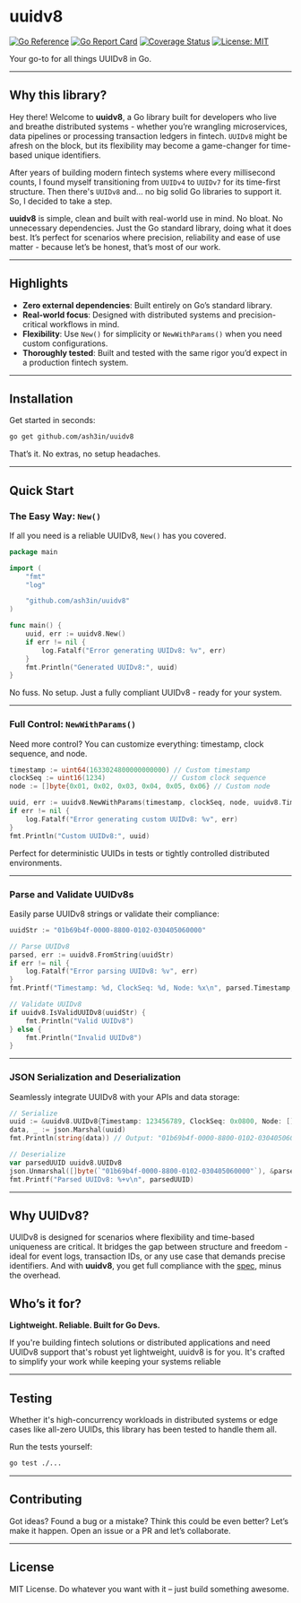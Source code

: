# uuidv8
[![Go Reference](https://pkg.go.dev/badge/github.com/ash3in/uuidv8.svg)](https://pkg.go.dev/github.com/ash3in/uuidv8)
[![Go Report Card](https://goreportcard.com/badge/github.com/ash3in/uuidv8)](https://goreportcard.com/report/github.com/ash3in/uuidv8)
[![Coverage Status](https://codecov.io/gh/ash3in/uuidv8/branch/main/graph/badge.svg)](https://codecov.io/gh/ash3in/uuidv8)
[![License: MIT](https://img.shields.io/badge/License-MIT-green.svg)](LICENSE)

Your go-to for all things UUIDv8 in Go.

---

## Why this library?

Hey there! Welcome to **uuidv8**, a Go library built for developers who live and breathe distributed systems - whether you’re wrangling microservices, data pipelines or processing transaction ledgers in fintech. `UUIDv8` might be afresh on the block, but its flexibility may become a game-changer for time-based unique identifiers.

After years of building modern fintech systems where every millisecond counts, I found myself transitioning from `UUIDv4` to `UUIDv7` for its time-first structure. Then there's `UUIDv8` and… no big solid Go libraries to support it. So, I decided to take a step.

**uuidv8** is simple, clean and built with real-world use in mind. No bloat. No unnecessary dependencies. Just the Go standard library, doing what it does best. It’s perfect for scenarios where precision, reliability and ease of use matter - because let’s be honest, that’s most of our work.

---

## Highlights

- **Zero external dependencies**: Built entirely on Go’s standard library.
- **Real-world focus**: Designed with distributed systems and precision-critical workflows in mind.
- **Flexibility**: Use `New()` for simplicity or `NewWithParams()` when you need custom configurations.
- **Thoroughly tested**: Built and tested with the same rigor you’d expect in a production fintech system.

---

## Installation

Get started in seconds:

```bash
go get github.com/ash3in/uuidv8
```

That’s it. No extras, no setup headaches.

---

## Quick Start

### The Easy Way: `New()`

If all you need is a reliable UUIDv8, `New()` has you covered.

```go
package main

import (
	"fmt"
	"log"

	"github.com/ash3in/uuidv8"
)

func main() {
	uuid, err := uuidv8.New()
	if err != nil {
		log.Fatalf("Error generating UUIDv8: %v", err)
	}
	fmt.Println("Generated UUIDv8:", uuid)
}
```

No fuss. No setup. Just a fully compliant UUIDv8 - ready for your system.

---

### Full Control: `NewWithParams()`

Need more control? You can customize everything: timestamp, clock sequence, and node.

```go
timestamp := uint64(1633024800000000000) // Custom timestamp
clockSeq := uint16(1234)                // Custom clock sequence
node := []byte{0x01, 0x02, 0x03, 0x04, 0x05, 0x06} // Custom node

uuid, err := uuidv8.NewWithParams(timestamp, clockSeq, node, uuidv8.TimestampBits48)
if err != nil {
	log.Fatalf("Error generating custom UUIDv8: %v", err)
}
fmt.Println("Custom UUIDv8:", uuid)
```

Perfect for deterministic UUIDs in tests or tightly controlled distributed environments.

---

### Parse and Validate UUIDv8s

Easily parse UUIDv8 strings or validate their compliance:

```go
uuidStr := "01b69b4f-0000-8800-0102-030405060000"

// Parse UUIDv8
parsed, err := uuidv8.FromString(uuidStr)
if err != nil {
	log.Fatalf("Error parsing UUIDv8: %v", err)
}
fmt.Printf("Timestamp: %d, ClockSeq: %d, Node: %x\n", parsed.Timestamp, parsed.ClockSeq, parsed.Node)

// Validate UUIDv8
if uuidv8.IsValidUUIDv8(uuidStr) {
	fmt.Println("Valid UUIDv8")
} else {
	fmt.Println("Invalid UUIDv8")
}
```

---

### JSON Serialization and Deserialization

Seamlessly integrate UUIDv8 with your APIs and data storage:

```go
// Serialize
uuid := &uuidv8.UUIDv8{Timestamp: 123456789, ClockSeq: 0x0800, Node: []byte{0x01, 0x02, 0x03, 0x04, 0x05, 0x06}}
data, _ := json.Marshal(uuid)
fmt.Println(string(data)) // Output: "01b69b4f-0000-8800-0102-030405060000"

// Deserialize
var parsedUUID uuidv8.UUIDv8
json.Unmarshal([]byte(`"01b69b4f-0000-8800-0102-030405060000"`), &parsedUUID)
fmt.Printf("Parsed UUIDv8: %+v\n", parsedUUID)
```

---

## Why UUIDv8?

UUIDv8 is designed for scenarios where flexibility and time-based uniqueness are critical. It bridges the gap between structure and freedom - ideal for event logs, transaction IDs, or any use case that demands precise identifiers. And with **uuidv8**, you get full compliance with the [spec](https://www.ietf.org/archive/id/draft-peabody-dispatch-new-uuid-format-01.html#name-uuidv8-layout-and-bit-order), minus the overhead.


## Who’s it for?

**Lightweight. Reliable. Built for Go Devs.**

If you're building fintech solutions or distributed applications and need UUIDv8 support that's robust yet lightweight, uuidv8 is for you. It's crafted to simplify your work while keeping your systems reliable

---

## Testing

Whether it's high-concurrency workloads in distributed systems or edge cases like all-zero UUIDs, this library has been tested to handle them all.

Run the tests yourself:

```bash
go test ./...
```

---

## Contributing

Got ideas? Found a bug or a mistake? Think this could be even better? Let’s make it happen. Open an issue or a PR and let’s collaborate.

---

## License

MIT License. Do whatever you want with it – just build something awesome.

